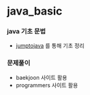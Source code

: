 # java_basic

### java 기초 문법

- [jumptojava](https://wikidocs.net/book/31) 를 통해 기초 정리

### 문제풀이

- baekjoon 사이트 활용
- programmers 사이트 활용
